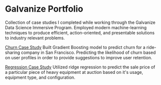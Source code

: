 # Galvanize Portfolio

Collection of case studies I completed while working through the Galvanize Data Science Immersive Program. Employed modern machine-learning techniques to produce efficient, action-oriented, and presentable solutions to industry relevant problems.  

[Churn Case Study](https://github.com/chrisfeller/Galvanize_Portfolio/tree/master/Churn_Case_Study)
Built Gradient Boosting model to predict churn for a ride-sharing company in San Francisco. Predicting the likelihood of churn based on user profiles in order to provide suggestions to improve user retention. 

[Regression Case Study](https://github.com/chrisfeller/Galvanize_Portfolio/tree/master/Regression_Case_Study)
Utilized ridge regression to predict the sale price of a particular piece of heavy equipment at auction based on it's usage, equipment type, and configuration.
